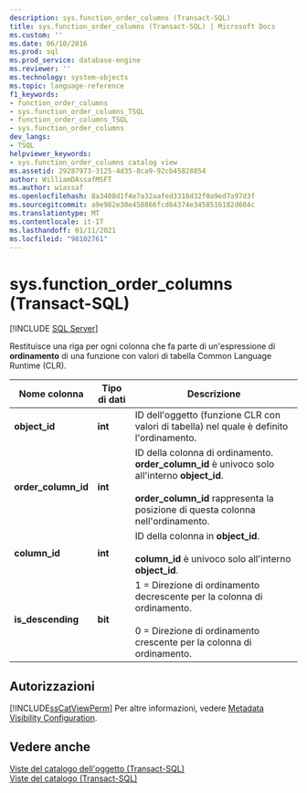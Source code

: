 ```yaml
---
description: sys.function_order_columns (Transact-SQL)
title: sys.function_order_columns (Transact-SQL) | Microsoft Docs
ms.custom: ''
ms.date: 06/10/2016
ms.prod: sql
ms.prod_service: database-engine
ms.reviewer: ''
ms.technology: system-objects
ms.topic: language-reference
f1_keywords:
- function_order_columns
- sys.function_order_columns_TSQL
- function_order_columns_TSQL
- sys.function_order_columns
dev_langs:
- TSQL
helpviewer_keywords:
- sys.function_order_columns catalog view
ms.assetid: 29287973-3125-4d35-8ca9-92cb45828854
author: WilliamDAssafMSFT
ms.author: wiassaf
ms.openlocfilehash: 8a3408d1f4e7a32aafed3318d32f0a9ed7a97d3f
ms.sourcegitcommit: a9e982e30e458866fcd64374e3458516182d604c
ms.translationtype: MT
ms.contentlocale: it-IT
ms.lasthandoff: 01/11/2021
ms.locfileid: "98102761"
---
```

# <a name="sysfunction_order_columns-transact-sql"></a>sys.function_order_columns (Transact-SQL)
[!INCLUDE [SQL Server](../../includes/applies-to-version/sqlserver.md)]

  Restituisce una riga per ogni colonna che fa parte di un'espressione di **ordinamento** di una funzione con valori di tabella Common Language Runtime (CLR).  

  
|Nome colonna|Tipo di dati|Descrizione|  
|-----------------|---------------|-----------------|  
|**object_id**|**int**|ID dell'oggetto (funzione CLR con valori di tabella) nel quale è definito l'ordinamento.|  
|**order_column_id**|**int**|ID della colonna di ordinamento. **order_column_id** è univoco solo all'interno **object_id**.<br /><br /> **order_column_id** rappresenta la posizione di questa colonna nell'ordinamento.|  
|**column_id**|**int**|ID della colonna in **object_id**.<br /><br /> **column_id** è univoco solo all'interno **object_id**.|  
|**is_descending**|**bit**|1 = Direzione di ordinamento decrescente per la colonna di ordinamento.<br /><br /> 0 = Direzione di ordinamento crescente per la colonna di ordinamento.|  
  
## <a name="permissions"></a>Autorizzazioni  
 [!INCLUDE[ssCatViewPerm](../../includes/sscatviewperm-md.md)] Per altre informazioni, vedere [Metadata Visibility Configuration](../../relational-databases/security/metadata-visibility-configuration.md).  
  
## <a name="see-also"></a>Vedere anche  
 [Viste del catalogo dell'oggetto &#40;Transact-SQL&#41;](../../relational-databases/system-catalog-views/object-catalog-views-transact-sql.md)   
 [Viste del catalogo &#40;Transact-SQL&#41;](../../relational-databases/system-catalog-views/catalog-views-transact-sql.md)  
  
  
